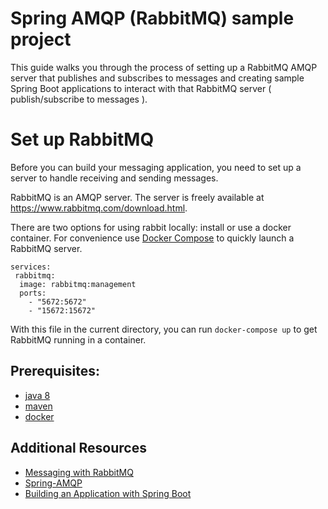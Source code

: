 Spring AMQP (RabbitMQ) sample project  
=====================================
This guide walks you through the process of setting up a RabbitMQ AMQP server that
publishes and subscribes to messages and creating sample Spring Boot applications to interact
with that RabbitMQ server ( publish/subscribe to messages ).


Set up RabbitMQ
===============

Before you can build your messaging application, you need to set up a server to handle
receiving and sending messages.


RabbitMQ is an AMQP server. The server is freely available at https://www.rabbitmq.com/download.html. 

There are two options for using rabbit locally: install or use a docker container. For convenience use [Docker Compose](https://docs.docker.com/compose/) to quickly launch a
RabbitMQ server.

```
services:
 rabbitmq:
  image: rabbitmq:management
  ports:
    - "5672:5672"
    - "15672:15672"
```

With this file in the current directory, you can run `docker-compose up` to get RabbitMQ
running in a container.


Prerequisites:
---------------

* [java 8](http://www.oracle.com/technetwork/java/javase/downloads/index.html)
* [maven](https://maven.apache.org/)
* [docker](https://www.docker.com/products/docker-desktop)

## Additional Resources
* [Messaging with RabbitMQ](https://spring.io/guides/gs/messaging-rabbitmq/)
* [Spring-AMQP](http://projects.spring.io/spring-amqp/)
* [Building an Application with Spring Boot](https://spring.io/guides/gs/spring-boot/)

